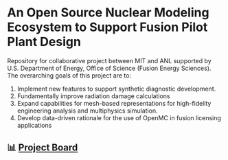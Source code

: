 # An Open Source Nuclear Modeling Ecosystem to Support Fusion Pilot Plant Design

Repository for collaborative project between MIT and ANL supported by
U.S. Department of Energy, Office of Science (Fusion Energy Sciences). The
overarching goals of this project are to:

1. Implement new features to support synthetic diagnostic development.
2. Fundamentally improve radiation damage calculations
3. Expand capabilities for mesh-based representations for high-fidelity
   engineering analysis and multiphysics simulation.
4. Develop data-driven rationale for the use of OpenMC in fusion licensing
   applications

## 📊 [Project Board](https://github.com/orgs/openmc-dev/projects/3)
